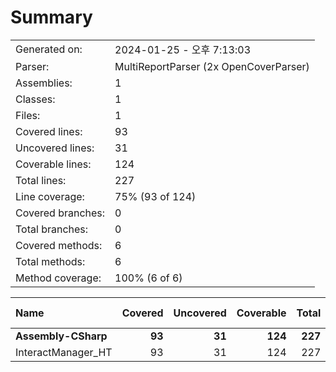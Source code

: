 ﻿# Summary
|||
|:---|:---|
| Generated on: | 2024-01-25 - 오후 7:13:03 |
| Parser: | MultiReportParser (2x OpenCoverParser) |
| Assemblies: | 1 |
| Classes: | 1 |
| Files: | 1 |
| Covered lines: | 93 |
| Uncovered lines: | 31 |
| Coverable lines: | 124 |
| Total lines: | 227 |
| Line coverage: | 75% (93 of 124) |
| Covered branches: | 0 |
| Total branches: | 0 |
| Covered methods: | 6 |
| Total methods: | 6 |
| Method coverage: | 100% (6 of 6) |

|**Name**|**Covered**|**Uncovered**|**Coverable**|**Total**|**Line coverage**|**Covered**|**Total**|**Branch coverage**|**Covered**|**Total**|**Method coverage**|
|:---|---:|---:|---:|---:|---:|---:|---:|---:|---:|---:|---:|
|**Assembly-CSharp**|**93**|**31**|**124**|**227**|**75%**|**0**|**0**|****|**6**|**6**|**100%**|
|InteractManager_HT|93|31|124|227|75%|0|0||6|6|100%|
